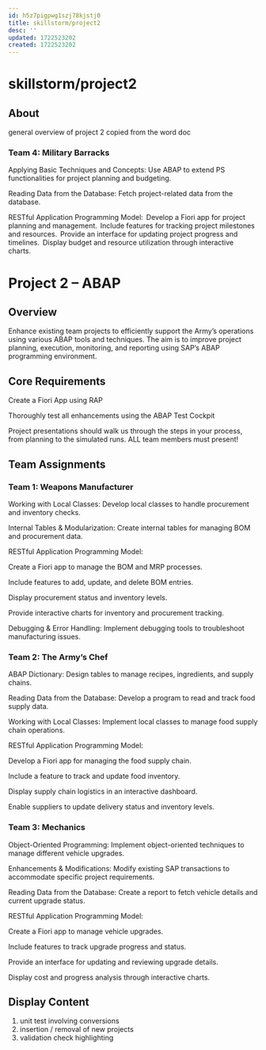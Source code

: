 ```yaml
---
id: h5z7pigpwg1szj78kjstj0
title: skillstorm/project2
desc: ''
updated: 1722523202
created: 1722523202
---
```

# skillstorm/project2

## About

general overview of project 2 copied from the word doc

### Team 4: Military Barracks  

Applying Basic Techniques and Concepts: 
Use ABAP to extend PS functionalities for project planning and budgeting.

Reading Data from the Database: Fetch project-related data from the database.

RESTful Application Programming Model:  
    Develop a Fiori app for project planning and management.  
    Include features for tracking project milestones and resources.  
    Provide an interface for updating project progress and timelines.  
    Display budget and resource utilization through interactive charts.  


# Project 2 – ABAP   

## Overview   

Enhance existing team projects to efficiently support the Army’s operations using various ABAP tools and techniques. The aim is to improve project planning, execution, monitoring, and reporting using SAP’s ABAP programming environment.  

## Core Requirements  

Create a Fiori App using RAP   

Thoroughly test all enhancements using the ABAP Test Cockpit   

Project presentations should walk us through the steps in your process, from planning to the simulated runs. ALL team members must present!   

## Team Assignments  

### Team 1: Weapons Manufacturer  

Working with Local Classes: Develop local classes to handle procurement and inventory checks.  

Internal Tables & Modularization: Create internal tables for managing BOM and procurement data.  

RESTful Application Programming Model:  

Create a Fiori app to manage the BOM and MRP processes.  

Include features to add, update, and delete BOM entries.  

Display procurement status and inventory levels.  

Provide interactive charts for inventory and procurement tracking.  

Debugging & Error Handling: Implement debugging tools to troubleshoot manufacturing issues.  

### Team 2: The Army’s Chef   

ABAP Dictionary: Design tables to manage recipes, ingredients, and supply chains.  

Reading Data from the Database: Develop a program to read and track food supply data.  

Working with Local Classes: Implement local classes to manage food supply chain operations.  

RESTful Application Programming Model:  

Develop a Fiori app for managing the food supply chain.  

Include a feature to track and update food inventory.  

Display supply chain logistics in an interactive dashboard.  

Enable suppliers to update delivery status and inventory levels.  

### Team 3: Mechanics  

Object-Oriented Programming: Implement object-oriented techniques to manage different vehicle upgrades.  

Enhancements & Modifications: Modify existing SAP transactions to accommodate specific project requirements.  

Reading Data from the Database: Create a report to fetch vehicle details and current upgrade status.  

RESTful Application Programming Model:  

Create a Fiori app to manage vehicle upgrades.  

Include features to track upgrade progress and status.  

Provide an interface for updating and reviewing upgrade details.  

Display cost and progress analysis through interactive charts.  


## Display Content

1. unit test involving conversions
2. insertion / removal of new projects
3. validation check highlighting


